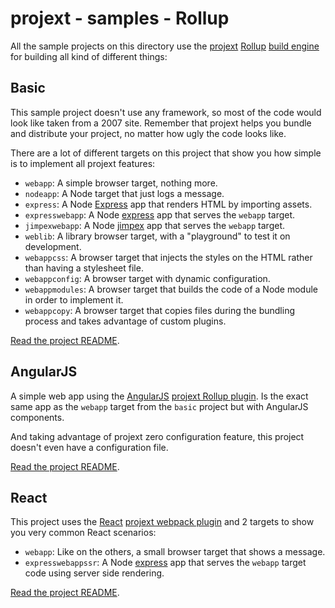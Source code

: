 # projext - samples - Rollup

All the sample projects on this directory use the [projext](https://yarnpkg.com/en/package/projext) [Rollup](https://rollupjs.org/) [build engine](https://yarnpkg.com/en/package/projext-plugin-rollup) for building all kind of different things:

## Basic

This sample project doesn't use any framework, so most of the code would look like taken from a 2007 site. Remember that projext helps you bundle and distribute your project, no matter how ugly the code looks like.

There are a lot of different targets on this project that show you how simple is to implement all projext features:

- `webapp`: A simple browser target, nothing more.
- `nodeapp`: A Node target that just logs a message.
- `express`: A Node [Express](https://expressjs.com) app that renders HTML by importing assets.
- `expresswebapp`: A Node [express](https://expressjs.com) app that serves the `webapp` target.
- `jimpexwebapp`: A Node [jimpex](https://yarnpkg.com/en/package/jimpex) app that serves the `webapp` target.
- `weblib`: A library browser target, with a "playground" to test it on development.
- `webappcss`: A browser target that injects the styles on the HTML rather than having a stylesheet file.
- `webappconfig`: A browser target with dynamic configuration.
- `webappmodules`: A browser target that builds the code of a Node module in order to implement it.
- `webappcopy`: A browser target that copies files during the bundling process and takes advantage of custom plugins.

[Read the project README](./basic).

## AngularJS

A simple web app using the [AngularJS](http://angularjs.org/) [projext Rollup plugin](https://yarnpkg.com/en/package/projext-plugin-rollup-angularjs). Is the exact same app as the `webapp` target from the `basic` project but with AngularJS components.

And taking advantage of projext zero configuration feature, this project doesn't even have a configuration file.

[Read the project README](./angularjs).

## React

This project uses the [React](http://reactjs.org/) [projext webpack plugin](https://yarnpkg.com/en/package/projext-plugin-rollup-react) and 2 targets to show you very common React scenarios:

- `webapp`: Like on the others, a small browser target that shows a message.
- `expresswebappssr`: A Node [express](https://expressjs.com) app that serves the `webapp` target code using server side rendering.

[Read the project README](./react).
